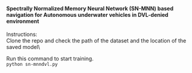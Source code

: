 #### Spectrally Normalized Memory Neural Network (SN-MNN) based navigation for Autonomous underwater vehicles in DVL-denied environment

Instructions:\
Clone the repo and check the path of the dataset and the location of the saved model\

Run this command to start training.\
```python sn-mnndvl.py```